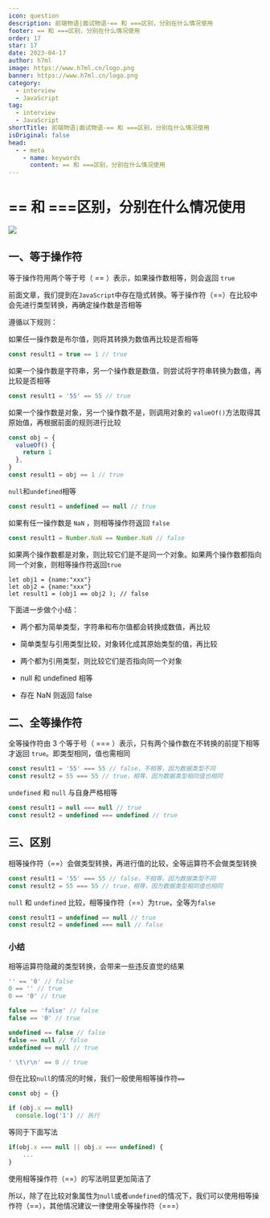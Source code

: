 ```yaml
---
icon: question
description: 前端物语|面试物语-== 和 ===区别，分别在什么情况使用
footer: == 和 ===区别，分别在什么情况使用
order: 17
star: 17
date: 2023-04-17
author: h7ml
image: https://www.h7ml.cn/logo.png
banner: https://www.h7ml.cn/logo.png
category:
  - interview
  - JavaScript
tag:
  - interview
  - JavaScript
shortTitle: 前端物语|面试物语-== 和 ===区别，分别在什么情况使用
isOriginal: false
head:
  - - meta
    - name: keywords
      content: == 和 ===区别，分别在什么情况使用
---
```


# == 和 ===区别，分别在什么情况使用

![](https://static.h7ml.cn/vitepress/assets/images/interview/51b208f0-68df-11eb-85f6-6fac77c0c9b3.png)

## 一、等于操作符

等于操作符用两个等于号（ == ）表示，如果操作数相等，则会返回 `true`

前面文章，我们提到在`JavaScript`中存在隐式转换。等于操作符（==）在比较中会先进行类型转换，再确定操作数是否相等

遵循以下规则：

如果任一操作数是布尔值，则将其转换为数值再比较是否相等

```js
const result1 = true == 1 // true
```

如果一个操作数是字符串，另一个操作数是数值，则尝试将字符串转换为数值，再比较是否相等

```js
const result1 = '55' == 55 // true
```

如果一个操作数是对象，另一个操作数不是，则调用对象的 `valueOf()`方法取得其原始值，再根据前面的规则进行比较

```js
const obj = {
  valueOf() {
    return 1
  },
}
const result1 = obj == 1 // true
```

`null`和`undefined`相等

```js
const result1 = undefined == null // true
```

如果有任一操作数是 `NaN` ，则相等操作符返回 `false`

```js
const result1 = Number.NaN == Number.NaN // false
```

如果两个操作数都是对象，则比较它们是不是同一个对象。如果两个操作数都指向同一个对象，则相等操作符返回`true`

```
let obj1 = {name:"xxx"}
let obj2 = {name:"xxx"}
let result1 = (obj1 == obj2 ); // false
```

下面进一步做个小结：

- 两个都为简单类型，字符串和布尔值都会转换成数值，再比较
- 简单类型与引用类型比较，对象转化成其原始类型的值，再比较

- 两个都为引用类型，则比较它们是否指向同一个对象

- null 和 undefined 相等
- 存在 NaN 则返回 false

## 二、全等操作符

全等操作符由 3 个等于号（ === ）表示，只有两个操作数在不转换的前提下相等才返回 `true`。即类型相同，值也需相同

```js
const result1 = '55' === 55 // false，不相等，因为数据类型不同
const result2 = 55 === 55 // true，相等，因为数据类型相同值也相同
```

`undefined` 和 `null` 与自身严格相等

```js
const result1 = null === null // true
const result2 = undefined === undefined // true
```

## 三、区别

相等操作符（==）会做类型转换，再进行值的比较，全等运算符不会做类型转换

```js
const result1 = '55' === 55 // false，不相等，因为数据类型不同
const result2 = 55 === 55 // true，相等，因为数据类型相同值也相同
```

`null` 和 `undefined` 比较，相等操作符（==）为`true`，全等为`false`

```js
const result1 = undefined == null // true
const result2 = undefined === null // false
```

### 小结

相等运算符隐藏的类型转换，会带来一些违反直觉的结果

```js
'' == '0' // false
0 == '' // true
0 == '0' // true

false == 'false' // false
false == '0' // true

undefined == false // false
false == null // false
undefined == null // true

' \t\r\n' == 0 // true
```

但在比较`null`的情况的时候，我们一般使用相等操作符`==`

```js
const obj = {}

if (obj.x == null)
  console.log('1') // 执行
```

等同于下面写法

```js
if(obj.x === null || obj.x === undefined) {
    ...
}
```

使用相等操作符（==）的写法明显更加简洁了

所以，除了在比较对象属性为`null`或者`undefined`的情况下，我们可以使用相等操作符（==），其他情况建议一律使用全等操作符（===）
